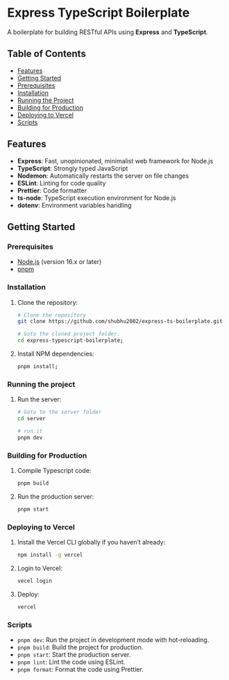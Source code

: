 # Express TypeScript Boilerplate

A boilerplate for building RESTful APIs using **Express** and **TypeScript**.

## Table of Contents

- [Features](#features)
- [Getting Started](#getting-started)
- [Prerequisites](#prerequisites)
- [Installation](#installation)
- [Running the Project](#running-the-project)
- [Building for Production](#building-for-production)
- [Deploying to Vercel](#deploying-to-vercel)
- [Scripts](#scripts)

## Features

- **Express**: Fast, unopinionated, minimalist web framework for Node.js
- **TypeScript**: Strongly typed JavaScript
- **Nodemon**: Automatically restarts the server on file changes
- **ESLint**: Linting for code quality
- **Prettier**: Code formatter
- **ts-node**: TypeScript execution environment for Node.js
- **dotenv**: Environment variables handling

## Getting Started

### Prerequisites

- [Node.js](https://nodejs.org/) (version 16.x or later)
- [pnpm](https://pnpm.io/)

### Installation

1. Clone the repository:

   ```bash
   # Clone the repository
   git clone https://github.com/shubhu2002/express-ts-boilerplate.git

   # Goto the cloned project folder.
   cd express-typescript-boilerplate;
   ```

2. Install NPM dependencies:

   ```bash
   pnpm install;
   ```

### Running the project

1. Run the server:

   ```bash
   # Goto to the server folder
   cd server

   # run it
   pnpm dev

   ```

### Building for Production

1. Compile Typescript code:

   ```bash
   pnpm build
   ```

2. Run the production server:

   ```bash
   pnpm start
   ```

### Deploying to Vercel

1. Install the Vercel CLI globally if you haven’t already:

   ```bash
   npm install -g vercel
   ```

2. Login to Vercel:

   ```bash
   vecel login
   ```

3. Deploy:

   ```bash
   vercel
   ```

### Scripts

- `pnpm dev`: Run the project in development mode with hot-reloading.
- `pnpm build`: Build the project for production.
- `pnpm start`: Start the production server.
- `pnpm lint`: Lint the code using ESLint.
- `pnpm format`: Format the code using Prettier.
